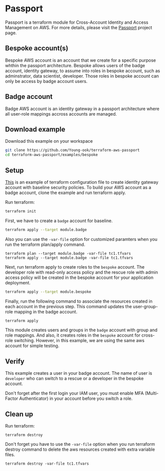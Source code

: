 # Passport
Passport is a terraform module for Cross-Account Identity and Access Management on AWS. For more details, please visit the [Passport](https://github.com/Young-ook/terraform-aws-passport) project page.

## Bespoke account(s)
Bespoke AWS account is an account that we create for a specific purpose whthin the passport architecture. Bespoke allows users of the badge account, identity gateway, to assume into roles in bespoke account, such as adminstrator, data scientist, developer. Those roles in bespoke account can only be access by badge account users.

## Badge account
Badge AWS account is an identity gateway in a passport architecture where all user-role mappings accross accounts are managed.

## Download example
Download this example on your workspace
```sh
git clone https://github.com/Young-ook/terraform-aws-passport
cd terraform-aws-passport/examples/bespoke
```

## Setup
[This](https://github.com/Young-ook/terraform-aws-passport/blob/main/examples/bespoke/bespoke.tf) is an example of terraform configuration file to create identity gateway account with baseline security policies. To build your AWS account as a badge account, clone the example and run terraform apply.

Run terraform:
```sh
terraform init
```

First, we have to create a `badge` account for baseline.
```sh
terraform apply --target module.badge
```

Also you can use the `-var-file` option for customized paramters when you run the terraform plan/apply command.
```
terraform plan --target module.badge -var-file tc1.tfvars
terraform apply --target module.badge -var-file tc1.tfvars
```

Next, run terraform apply to create roles to the `bespoke` account. The developer role with read-only access policy and the rescue role with admin access policy will be created in the bespoke account for your application deployment.
```sh
terraform apply --target module.bespoke
```

Finally, run the following command to associate the resources created in each account in the previous step. This command updates the user-group-role mapping in the badge account.
```sh
terraform apply
```
This module creates users and groups in the `badge` account with group and role mappings. And also, it creates roles in the `bespoke` account for cross-role switching. However, in this example, we are using the same aws account for simple testing.

## Verify
This example creates a user in your badge account. The name of user is `developer` who can switch to a rescue or a developer in the bespoke account.

Don't forget after the first login your IAM user, you must enable MFA (Multi-Factor Authenticator) in your account before you switch a role.

## Clean up
Run terraform:
```
terraform destroy
```
Don't forget you have to use the `-var-file` option when you run terraform destroy command to delete the aws resources created with extra variable files.
```
terraform destroy -var-file tc1.tfvars
```
